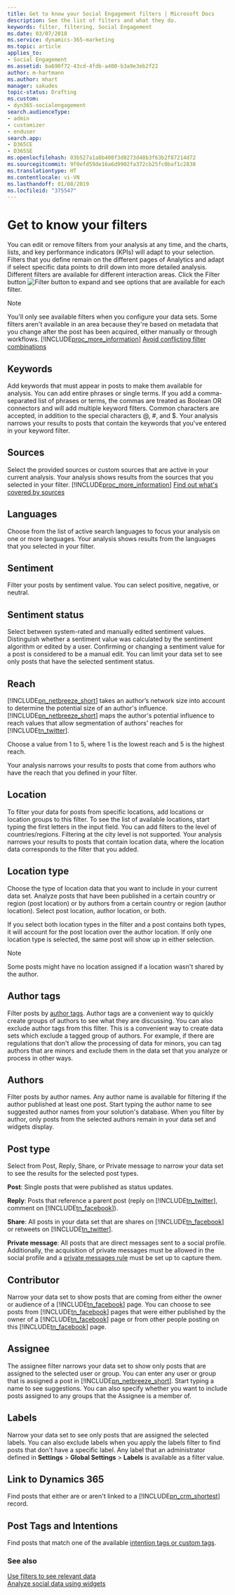 ```yaml
---
title: Get to know your Social Engagement filters | Microsoft Docs
description: See the list of filters and what they do.
keywords: filter, filtering, Social Engagement
ms.date: 03/07/2018
ms.service: dynamics-365-marketing
ms.topic: article
applies_to:
- Social Engagement
ms.assetid: ba690f72-43cd-4fdb-a400-b3a9e3eb2f22
author: m-hartmann
ms.author: mhart
manager: sakudes
topic-status: Drafting
ms.custom:
- dyn365-socialengagement
search.audienceType:
- admin
- customizer
- enduser
search.app:
- D365CE
- D365SE
ms.openlocfilehash: 03b527a1a8b400f3d0273d48b3f63b2f87214d72
ms.sourcegitcommit: 9f0efd59de16a6d9902fa372cb25fc0baf1c2838
ms.translationtype: HT
ms.contentlocale: vi-VN
ms.lasthandoff: 01/08/2019
ms.locfileid: "375547"
---
```

# <a name="get-to-know-your-filters"></a>Get to know your filters
You can edit or remove filters from your analysis at any time, and the charts, lists, and key performance indicators (KPIs) will adapt to your selection. Filters that you define remain on the different pages of Analytics and adapt if select specific data points to drill down into more detailed analysis. Different filters are available for different interaction areas. Click the Filter button ![Filter button](media/filters-icon.png "Filter button") to expand and see options that are available for each filter.  
  
> [!NOTE]
>  You'll only see available filters when you configure your data sets. Some filters aren't available in an area because they're based on metadata that you change after the post has been acquired, either manually or through workflows. [!INCLUDE[proc_more_information](../includes/proc-more-information.md)] [Avoid conflicting filter combinations](use-filters.md#conflicting_filters)  
  
## <a name="keywords"></a>Keywords  
 Add keywords that must appear in posts to make them available for analysis. You can add entire phrases or single terms. If you add a comma-separated list of phrases or terms, the commas are treated as Boolean OR connectors and will add multiple keyword filters. Common characters are accepted, in addition to the special characters @, #, and $. Your analysis narrows your results to posts that contain the keywords that you've entered in your keyword filter.  
  
## <a name="sources"></a>Sources  
 Select the provided sources or custom sources that are active in your current analysis. Your analysis shows results from the sources that you selected in your filter. [!INCLUDE[proc_more_information](../includes/proc-more-information.md)] [Find out what's covered by sources](sources-coverage.md)  
  
## <a name="languages"></a>Languages  
 Choose from the list of active search languages to focus your analysis on one or more languages. Your analysis shows results from the languages that you selected in your filter.  
  
## <a name="sentiment"></a>Sentiment  
 Filter your posts by sentiment value. You can select positive, negative, or neutral.  
  
## <a name="sentiment-status"></a>Sentiment status  
 Select between system-rated and manually edited sentiment values. Distinguish whether a sentiment value was calculated by the sentiment algorithm or edited by a user. Confirming or changing a sentiment value for a post is considered to be a manual edit. You can limit your data set to see only posts that have the selected sentiment status.  
  
## <a name="reach"></a>Reach  
 [!INCLUDE[pn_netbreeze_short](../includes/pn-social-engagement-short.md)] takes an author’s network size into account to determine the potential size of an author's influence.
 [!INCLUDE[pn_netbreeze_short](../includes/pn-social-engagement-short.md)] maps the author's potential influence to reach values that allow segmentation of authors' reaches for [!INCLUDE[tn_twitter](../includes/tn-twitter.md)].  
  
 Choose a value from 1 to 5, where 1 is the lowest reach and 5 is the highest reach.
 
 Your analysis narrows your results to posts that come from authors who have the reach that you defined in your filter.  
  
## <a name="location"></a>Location  
 To filter your data for posts from specific locations, add locations or location groups to this filter. To see the list of available locations, start typing the first letters in the input field. You can add filters to the level of countries/regions. Filtering at the city level is not supported. Your analysis narrows your results to posts that contain location data, where the location data corresponds to the filter that you added.  
  
## <a name="location-type"></a>Location type  
 Choose the type of location data that you want to include in your current data set. Analyze posts that have been published in a certain country or region (post location) or by authors from a certain country or region (author location). Select post location, author location, or both.
 
 If you select both location types in the filter and a post contains both types, it will account for the post location over the author location. If only one location type is selected, the same post will show up in either selection.  
  
> [!NOTE]
>  Some posts might have no location assigned if a location wasn't shared by the author.  

## <a name="author-tags"></a>Author tags

Filter posts by [author tags](author-tags.md). Author tags are a convenient way to quickly create groups of authors to see what they are discussing. You can also exclude author tags from this filter. This is a convenient way to create data sets which exclude a tagged group of authors. For example, if there are regulations that don't allow the processing of data for minors, you can tag authors that are minors and exclude them in the data set that you analyze or process in other ways. 

## <a name="authors"></a>Authors  
 Filter posts by author names. Any author name is available for filtering if the author published at least one post. Start typing the author name to see suggested author names from your solution's database. When you filter by author, only posts from the selected authors remain in your data set and widgets display.  
  
## <a name="post-type"></a>Post type  
 Select from Post, Reply, Share, or Private message to narrow your data set to see the results for the selected post types.  
  
 **Post**: Single posts that were published as status updates.  
  
 **Reply**: Posts that reference a parent post (reply on [!INCLUDE[tn_twitter](../includes/tn-twitter.md)], comment on [!INCLUDE[tn_facebook](../includes/tn-facebook.md)]).  
  
 **Share**: All posts in your data set that are shares on [!INCLUDE[tn_facebook](../includes/tn-facebook.md)] or retweets on [!INCLUDE[tn_twitter](../includes/tn-twitter.md)].  
  
 **Private message**: All posts that are direct messages sent to a social profile. Additionally, the acquisition of private messages must be allowed in the social profile and a [private messages rule](add-rules-search-topic.md#privateMessagesRule) must be set up to capture them.
  
## <a name="contributor"></a>Contributor  
 Narrow your data set to show posts that are coming from either the owner or audience of a [!INCLUDE[tn_facebook](../includes/tn-facebook.md)] page. You can choose to see posts from [!INCLUDE[tn_facebook](../includes/tn-facebook.md)] pages that were either published by the owner of a [!INCLUDE[tn_facebook](../includes/tn-facebook.md)] page or from other people posting on this [!INCLUDE[tn_facebook](../includes/tn-facebook.md)] page.  
  
<a name="assignee_filter"></a>   
## <a name="assignee"></a>Assignee  
 The assignee filter narrows your data set to show only posts that are assigned to the selected user or group. You can enter any user or group that is assigned a post in [!INCLUDE[pn_netbreeze_short](../includes/pn-social-engagement-short.md)]. Start typing a name to see suggestions. You can also specify whether you want to include posts assigned to any groups that the Assignee is a member of.  
  
## <a name="labels"></a>Labels  
 Narrow your data set to see only posts that are assigned the selected labels. You can also exclude labels when you apply the labels filter to find posts that don't have a specific label. Any label that an administrator defined in **Settings** > **Global Settings** > **Labels** is available as a filter value.  
  
## <a name="link-to-dynamics-365"></a>Link to Dynamics 365  
 Find posts that either are or aren't linked to a [!INCLUDE[pn_crm_shortest](../includes/pn-crm-shortest.md)] record.  
  
## <a name="post-tags-and-intentions"></a>Post Tags and Intentions  
 Find posts that match one of the available [intention tags or custom tags](tags.md).
  
### <a name="see-also"></a>See also  
 [Use filters to see relevant data](use-filters.md)   
 [Analyze social data using widgets](analyze-social-data-using-widgets.md)    
